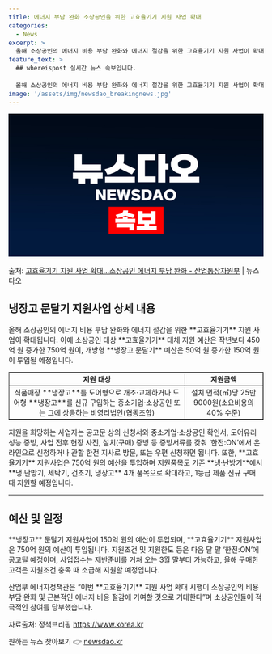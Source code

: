 ```yaml
---
title: 에너지 부담 완화 소상공인을 위한 고효율기기 지원 사업 확대
categories:
  - News
excerpt: >
  올해 소상공인의 에너지 비용 부담 완화와 에너지 절감을 위한 고효율기기 지원 사업이 확대 시행된다. 이에 소…
feature_text: >
  ## whereispost 실시간 뉴스 속보입니다.

  올해 소상공인의 에너지 비용 부담 완화와 에너지 절감을 위한 고효율기기 지원 사업이 확대 시행된다. 이에 소…
image: '/assets/img/newsdao_breakingnews.jpg'
---
```


![뉴스다오 속보](/assets/img/newsdao_breakingnews.jpg)

<p>출처: <a href="https://newsdao.kr/2991" rel="dofollow">고효율기기 지원 사업 확대…소상공인 에너지 부담 완화 - 산업통상자원부</a> | 뉴스다오</p>

<h2 data-ke-size="size26">냉장고 문달기 지원사업 상세 내용</h2>
<p data-ke-size="size16">올해 소상공인의 에너지 비용 부담 완화와 에너지 절감을 위한 **고효율기기** 지원 사업이 확대됩니다. 이에 소상공인 대상 **고효율기기** 대체 지원 예산은 작년보다 450억 원 증가한 750억 원이, 개방형 **냉장고 문달기** 예산은 50억 원 증가한 150억 원이 투입될 예정입니다.</p>

<table style="width: 100%;" border="1">
<tbody>
<tr>
<td style="text-align: center; height: 17px;"><b>지원 대상</b></td>
<td style="text-align: center; height: 17px;"><b>지원금액</b></td>
</tr>
<tr>
<td style="text-align: center; height: 17px;">식품매장 **냉장고**를 도어형으로 개조·교체하거나 도어형 **냉장고**를 신규 구입하는 중소기업·소상공인 또는 그에 상응하는 비영리법인(협동조합)</td>
<td style="text-align: center; height: 17px;">설치 면적(㎡)당 25만 9000원(소요비용의 40% 수준)</td>
</tr>
</tbody>
</table>

<p data-ke-size="size16">지원을 희망하는 사업자는 공고문 상의 신청서와 중소기업·소상공인 확인서, 도어유리 성능 증빙, 사업 전후 현장 사진, 설치(구매) 증빙 등 증빙서류를 갖춰 ‘한전:ON’에서 온라인으로 신청하거나 관할 한전 지사로 방문, 또는 우편 신청하면 됩니다. 또한, **고효율기기** 지원사업은 750억 원의 예산을 투입하며 지원품목도 기존 **냉·난방기**에서 **냉·난방기, 세탁기, 건조기, 냉장고** 4개 품목으로 확대하고, 1등급 제품 신규 구매 때 지원할 예정입니다.</p>

<hr>
<h2 data-ke-size="size26">예산 및 일정</h2>
<p data-ke-size="size16">**냉장고** 문달기 지원사업에 150억 원의 예산이 투입되며, **고효율기기** 지원사업은 750억 원의 예산이 투입됩니다. 지원조건 및 지원한도 등은 다음 달 말 ‘한전:ON’에 공고될 예정이며, 사업접수는 제반준비를 거쳐 오는 3월 말부터 가능하고, 올해 구매한 고객은 지원조건 충족 때 소급해 지원할 예정입니다.</p>

<p data-ke-size="size16">산업부 에너지정책관은 “이번 **고효율기기** 지원 사업 확대 시행이 소상공인의 비용 부담 완화 및 근본적인 에너지 비용 절감에 기여할 것으로 기대한다”며 소상공인들이 적극적인 참여를 당부했습니다.</p>

<p data-ke-size="size16">자료출처: 정책브리핑 <a href="https://https://www.korea.kr">https://www.korea.kr</a></p> 

원하는 뉴스 찾아보기 👉 <a href="https://newsdao.kr" rel="dofollow">newsdao.kr</a>


